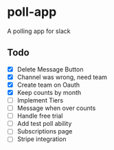 # poll-app
A polling app for slack


## Todo
- [x] Delete Message Button
- [x] Channel was wrong, need team
- [x] Create team on Oauth
- [x] Keep counts by month
- [ ] Implement Tiers
- [ ] Message when over counts
- [ ] Handle free trial
- [ ] Add test poll ability
- [ ] Subscriptions page
- [ ] Stripe integration
